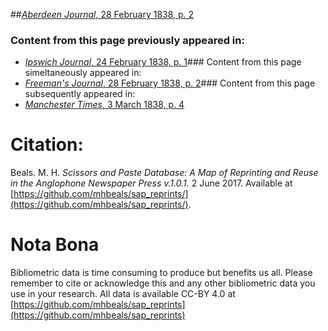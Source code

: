##[*Aberdeen Journal*, 28 February 1838, p. 2](https://mhbeals.github.io/sap_html/Aberdeen-Journal/Aberdeen-Journal-28-February-1838-p-2)

### Content from this page previously appeared in:
+ [*Ipswich Journal*, 24 February 1838, p. 1](https://mhbeals.github.io/sap_html/Ipswich-Journal/Ipswich-Journal-24-February-1838-p-1)### Content from this page simeltaneously appeared in:
+ [*Freeman's Journal*, 28 February 1838, p. 2](https://mhbeals.github.io/sap_html/Freeman's-Journal/Freeman's-Journal-28-February-1838-p-2)### Content from this page subsequently appeared in:
+ [*Manchester Times*, 3 March 1838, p. 4](https://mhbeals.github.io/sap_html/Manchester-Times/Manchester-Times-3-March-1838-p-4)
                    
# Citation: 

Beals. M. H. *Scissors and Paste Database: A Map of Reprinting and Reuse in the Anglophone Newspaper Press v.1.0.1.* 2 June 2017. Available at [https://github.com/mhbeals/sap_reprints/](https://github.com/mhbeals/sap_reprints/). 
                    
# Nota Bona

Bibliometric data is time consuming to produce but benefits us all. Please remember to cite or acknowledge this and any other bibliometric data you use in your research. All data is available CC-BY 4.0 at [https://github.com/mhbeals/sap_reprints](https://github.com/mhbeals/sap_reprints)